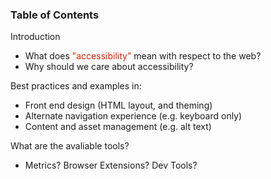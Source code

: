 
### Table of Contents
Introduction <!-- .element: class="list-heading" -->
* What does <span style="color:#EB2200">"accessibility"</span> mean with respect to the web? 
* Why should we care about accessibility?

Best practices and examples in:<!-- .element: class="list-heading" -->
* Front end design (HTML layout, and theming)
* Alternate navigation experience (e.g. keyboard only)
* Content and asset management (e.g. alt text)

What are the avaliable tools?<!-- .element: class="list-heading" -->
* Metrics? Browser Extensions? Dev Tools?
